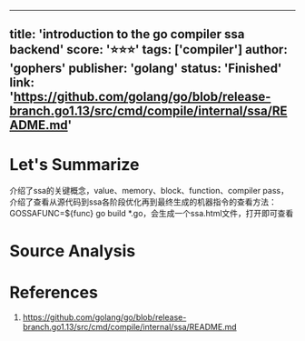 
---
title: 'introduction to the go compiler ssa backend'
score: '⭐️⭐️⭐️'
tags: ['compiler']
author: 'gophers'
publisher: 'golang'
status: 'Finished'
link: 'https://github.com/golang/go/blob/release-branch.go1.13/src/cmd/compile/internal/ssa/README.md'
---

# Let's Summarize

介绍了ssa的关键概念，value、memory、block、function、compiler pass，介绍了查看从源代码到ssa各阶段优化再到最终生成的机器指令的查看方法：GOSSAFUNC=${func} go build *.go，会生成一个ssa.html文件，打开即可查看

# Source Analysis



# References
1. https://github.com/golang/go/blob/release-branch.go1.13/src/cmd/compile/internal/ssa/README.md
